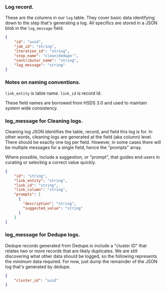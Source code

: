 ### Log record.

These are the columns in our `log` table. They cover basic data identifying
down to the step that's generating a log. All specifics are stored in a JSON
blob in the `log_message` field.

```json
{
    "id": "uuid",
    "job_id": "string",
    "iteration_id": "string",
    "step_name": "clean|dedupe'",
    "contributor_name": "string",
    "log_message": "string"
}
```

### Notes on naming conventions.

`link_entity` is table name.
`link_id` is record Id.

These field names are borrowed from HSDS 3.0 and used to maintain system wide
consistency.

### log_message for Cleaning logs.

Cleaning log JSON identifies the table, record, and field this log is for. In
other words, cleaning logs are generated at the field (aka column) level. There
should be exactly one log per field. However, in some cases there will be
multiple messages for a single field, hence the "prompts" array.

Where possible, include a suggestion, or "prompt", that guides end users in
curating or selecting a correct value quickly.


```json
{
    "id": "string",
    "link_entity": "string",
    "link_id": "string",
    "link_column": "string",
    "prompts": [
      {
        "description": "string",
        "suggested_value": "string"
      }
    ]
}
```

### log_message for Dedupe logs.

Dedupe records generated from Dedupe.io include a "cluster ID" that relates two
or more records that are likely duplicates. We are still discovering what other
data should be logged, so the following represents the _minimum_ data required.
For now, just dump the remainder of the JSON log that's generated by dedupe.

```json
{
    "cluster_id": "uuid"
}
```